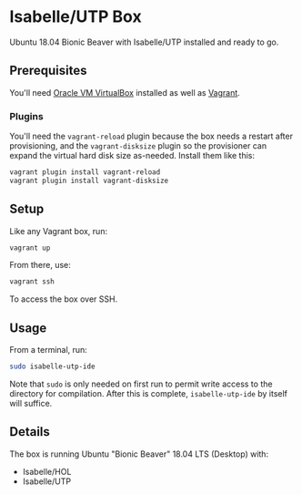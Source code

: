 # Isabelle/UTP Box
Ubuntu 18.04 Bionic Beaver with Isabelle/UTP installed and ready to go.

## Prerequisites
You'll need [Oracle VM VirtualBox](https://www.virtualbox.org/wiki/Downloads) installed as well as [Vagrant](https://www.vagrantup.com/downloads.html).

### Plugins
You'll need the `vagrant-reload` plugin because the box needs a restart after provisioning, and the `vagrant-disksize` plugin so the provisioner can expand the virtual hard disk size as-needed. Install them like this:

```bash
vagrant plugin install vagrant-reload
vagrant plugin install vagrant-disksize
```

## Setup
Like any Vagrant box, run:

```bash
vagrant up
```

From there, use:

```bash
vagrant ssh
```

To access the box over SSH.

## Usage
From a terminal, run:

```bash
sudo isabelle-utp-ide
```

Note that `sudo` is only needed on first run to permit write access to the directory for compilation. After this is complete, `isabelle-utp-ide` by itself will suffice.

## Details
The box is running Ubuntu "Bionic Beaver" 18.04 LTS (Desktop) with:

* Isabelle/HOL
* Isabelle/UTP
